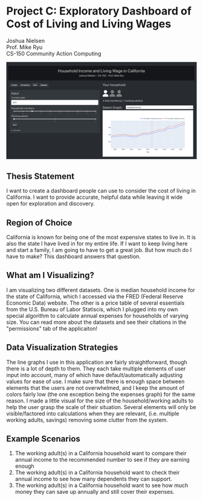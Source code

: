 # Project C: Exploratory Dashboard of Cost of Living and Living Wages
Joshua Nielsen  
Prof. Mike Ryu  
CS-150 Community Action Computing  

![Screenshot of the visualizer in action](/assets/Sample_Screenshot.png)

## Thesis Statement
I want to create a dashboard people can use to consider the cost of living in California. I want to provide accurate, helpful data while leaving it wide open for exploration and discovery.

## Region of Choice
California is known for being one of the most expensive states to live in. It is also the state I have lived in for my entire life. If I want to keep living here and start a family, I am going to have to get a great job. But how much do I have to make? This dashboard answers that question.

## What am I Visualizing?
I am visualizing two different datasets. One is median household income for the state of California, which I accessed via the FRED (Federal Reserve Economic Data) website. The other is a price table of several essentials from the U.S. Bureau of Labor Statiscis, which I plugged into my own special algorithm to calculate annual expenses for households of varying size. You can read more about the datasets and see their citations in the "permissions" tab of the applicaiton!

## Data Visualization Strategies
The line graphs I use in this application are fairly straightforward, though there is a lot of depth to them. They each take multiple elements of user input into account, many of which have default/automatically adjusting values for ease of use. I make sure that there is enough space between elements that the users are not overwhelmed, and I keep the amount of colors fairly low (the one exception being the expenses graph) for the same reason. I made a little visual for the size of the household/working adults to help the user grasp the scale of their situation. Several elements will only be visible/factored into calculations when they are relevant, (i.e. multiple working adults, savings) removing some clutter from the system.

## Example Scenarios
1. The working adult(s) in a California household want to compare their annual income to the recommended number to see if they are earning enough
2. The working adult(s) in a California household want to check their annual income to see how many dependents they can support.
3. The working adult(s) in a California household want to see how much money they can save up annually and still cover their expenses.
